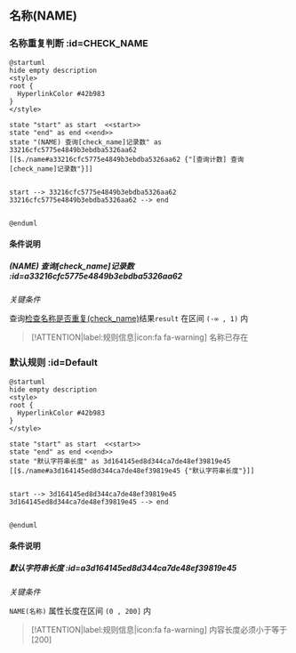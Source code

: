 ## 名称(NAME) <!-- {docsify-ignore-all} -->

   

### 名称重复判断 :id=CHECK_NAME

```plantuml
@startuml
hide empty description
<style>
root {
  HyperlinkColor #42b983
}
</style>

state "start" as start  <<start>>
state "end" as end <<end>>
state "(NAME) 查询[check_name]记录数" as 33216cfc5775e4849b3ebdba5326aa62 [[$./name#a33216cfc5775e4849b3ebdba5326aa62 {"[查询计数] 查询[check_name]记录数"}]]


start --> 33216cfc5775e4849b3ebdba5326aa62 
33216cfc5775e4849b3ebdba5326aa62 --> end 


@enduml
```

#### 条件说明

##### (NAME) 查询[check_name]记录数 :id=a33216cfc5775e4849b3ebdba5326aa62


*关键条件*


查询[检查名称是否重复(check_name)]()结果`result` 在区间 `(-∞ , 1)` 内

> [!ATTENTION|label:规则信息|icon:fa fa-warning]
> 名称已存在



### 默认规则 :id=Default

```plantuml
@startuml
hide empty description
<style>
root {
  HyperlinkColor #42b983
}
</style>

state "start" as start  <<start>>
state "end" as end <<end>>
state "默认字符串长度" as 3d164145ed8d344ca7de48ef39819e45 [[$./name#a3d164145ed8d344ca7de48ef39819e45 {"默认字符串长度"}]]


start --> 3d164145ed8d344ca7de48ef39819e45 
3d164145ed8d344ca7de48ef39819e45 --> end 


@enduml
```

#### 条件说明

##### 默认字符串长度 :id=a3d164145ed8d344ca7de48ef39819e45


*关键条件*


`NAME(名称)` 属性长度在区间 `(0 , 200]` 内

> [!ATTENTION|label:规则信息|icon:fa fa-warning]
> 内容长度必须小于等于[200]







